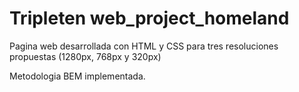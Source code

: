 # Tripleten web_project_homeland

Pagina web desarrollada con HTML y CSS para tres resoluciones propuestas (1280px, 768px y 320px)

Metodologia BEM implementada.
